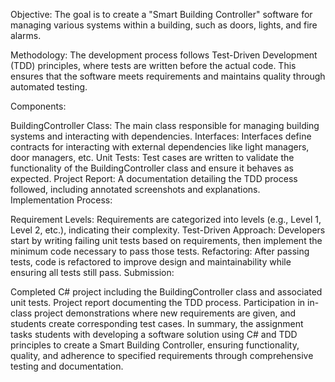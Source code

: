 Objective: The goal is to create a "Smart Building Controller" software for managing various systems within a building, such as doors, lights, and fire alarms.

Methodology: The development process follows Test-Driven Development (TDD) principles, where tests are written before the actual code. This ensures that the software meets requirements and maintains quality through automated testing.

Components:

BuildingController Class: The main class responsible for managing building systems and interacting with dependencies.
Interfaces: Interfaces define contracts for interacting with external dependencies like light managers, door managers, etc.
Unit Tests: Test cases are written to validate the functionality of the BuildingController class and ensure it behaves as expected.
Project Report: A documentation detailing the TDD process followed, including annotated screenshots and explanations.
Implementation Process:

Requirement Levels: Requirements are categorized into levels (e.g., Level 1, Level 2, etc.), indicating their complexity.
Test-Driven Approach: Developers start by writing failing unit tests based on requirements, then implement the minimum code necessary to pass those tests.
Refactoring: After passing tests, code is refactored to improve design and maintainability while ensuring all tests still pass.
Submission:

Completed C# project including the BuildingController class and associated unit tests.
Project report documenting the TDD process.
Participation in in-class project demonstrations where new requirements are given, and students create corresponding test cases.
In summary, the assignment tasks students with developing a software solution using C# and TDD principles to create a Smart Building Controller, ensuring functionality, quality, and adherence to specified requirements through comprehensive testing and documentation.
